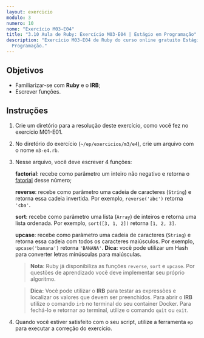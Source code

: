 ```yaml
---
layout: exercicio
modulo: 3
numero: 10
nome: "Exercício M03-E04"
title: "3.10 Aula de Ruby: Exercício M03-E04 | Estágio em Programação"
description: "Exercício M03-E04 de Ruby do curso online gratuito Estágio em
  Programação."
---
```


## Objetivos

- Familiarizar-se com **Ruby** e o **IRB**;
- Escrever funções.

## Instruções

1. Crie um diretório para a resolução deste exercício, como você fez no
exercício M01-E01.

2. No diretório do exercício (`~/ep/exercicios/m3/e4`), crie um
arquivo com o nome `m3-e4.rb`.

3. Nesse arquivo, você deve escrever 4 funções:

    **factorial**: recebe como parâmetro um inteiro não negativo e retorna o
    [fatorial](https://pt.wikipedia.org/wiki/Fatorial) desse número;

    **reverse**: recebe como parâmetro uma cadeia de caracteres (`String`) e
    retorna essa cadeia invertida. Por exemplo, `reverse('abc')` retorna
    `'cba'`.

    **sort**: recebe como parâmetro uma lista (`Array`) de inteiros e retorna
    uma lista ordenada. Por exemplo, `sort([3, 1, 2])` retorna `[1, 2, 3]`.

    **upcase**: recebe como parâmetro uma cadeia de caracteres (`String`) e
    retorna essa cadeia com todos os caracteres maiúsculos. Por exemplo,
    `upcase('banana')` retorna `'BANANA'`. **Dica:** você pode utilizar um Hash
    para converter letras minúsculas para maiúsculas.

    > **Nota**: Ruby já disponibiliza as funções `reverse`, `sort` e `upcase`.
    Por questões de aprendizado você deve implementar seu próprio algoritmo.

    > **Dica:** Você pode utilizar o **IRB** para testar as expressões e
    > localizar os valores que devem ser preenchidos. Para abrir o **IRB**
    > utilize o comando `irb` no terminal do seu container Docker. Para fechá-lo
    > e retornar ao terminal, utilize o comando `quit` ou `exit`.


4. Quando você estiver satisfeito com o seu script, utilize a ferramenta `ep`
para executar a correção do exercício.
